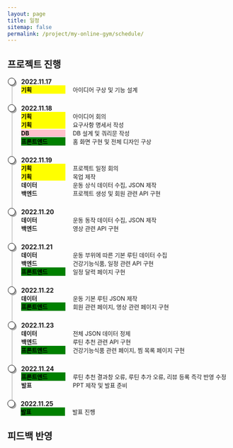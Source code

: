 ```yaml
---
layout: page
title: 일정
sitemap: false
permalink: /project/my-online-gym/schedule/
---
```

<head>
    <style>
        .container ul.inside {
            list-style: disc;
            font-size: 13px;
            margin: 0px;
            padding-left: 26px;
        }
        .container ul.list, li.list-item {
            list-style: none;
            padding: 0;
        }
        .container ul.list li.list-item {
            padding-bottom: 1.5rem;
            border-left: 1px solid #A6A6A6;
            position: relative;
            padding-left: 20px;
            margin-left: 10px;
        }
        .container ul.list li.list-item:last-child {
            border: 0px;
            padding-bottom: 0;
        }
        .container ul.list li.list-item:before {
            content: '';
            width: 15px;
            height: 15px;
            background: white;
            border: 1px solid #000000;
            box-shadow: 3px 3px 0px #A6A6A6;
            border-radius: 50%;
            position: absolute;
            left: -10px;
            top: 0px;
        }
        .container .time {
            font-weight: bolder;
        }
        .container .detail {
            font-size: 13px;
            margin: 0px;
        }
        .container .detail .type {
            display:inline-block;
            width: 100px;
            font-weight: bolder;
        }
        .container .detail .plan {
            background-color: yellow;
            color: black;
        }
        .container .detail .db {
            background-color: pink;
            color: black;
        }
        .container .detail .front {
            background-color: green;
            color: black;
        }
        .container .detail .person {
            font-style: italic;
        }
    </style>
</head>

## 프로젝트 진행
<div class="container">
    <ul class="list">
        <li class="list-item">
            <div class="time">2022.11.17</div>
            <div class="detail">
                <span class="type plan">기획</span>
                &emsp;아이디어 구상 및 기능 설계
            </div>
        </li>
        <li class="list-item">
            <div class="time">2022.11.18</div>
            <div class="detail">
                <span class="type plan">기획</span>
                &emsp;아이디어 회의
            </div>
            <div class="detail">
                <span class="type plan">기획</span>
                &emsp;요구사항 명세서 작성
            </div>
            <div class="detail">
                <span class="type db">DB</span>
                &emsp;DB 설계 및 쿼리문 작성
            </div>
            <div class="detail">
                <span class="type front">프론트엔드</span>
                &emsp;홈 화면 구현 및 전체 디자인 구상
            </div>
        </li>
        <li class="list-item">
            <div class="time">2022.11.19</div>
            <div class="detail">
                <span class="type plan">기획</span>
                &emsp;프로젝트 일정 회의
            </div>
            <div class="detail">
                <span class="type plan">기획</span>
                &emsp;목업 제작
            </div>
            <div class="detail">
                <span class="type data">데이터</span>
                &emsp;운동 상식 데이터 수집, JSON 제작
            </div>
            <div class="detail">
                <span class="type back">백엔드</span>
                &emsp;프로젝트 생성 및 회원 관련 API 구현
            </div>
        </li>
        <li class="list-item">
            <div class="time">2022.11.20</div>
            <div class="detail">
                <span class="type data">데이터</span>
                &emsp;운동 동작 데이터 수집, JSON 제작
            </div>
            <div class="detail">
                <span class="type back">백엔드</span>
                &emsp;영상 관련 API 구현
            </div>
        </li>
        <li class="list-item">
            <div class="time">2022.11.21</div>
            <div class="detail">
                <span class="type data">데이터</span>
                &emsp;운동 부위에 따른 기본 루틴 데이터 수집
            </div>
            <div class="detail">
                <span class="type back">백엔드</span>
                &emsp;건강기능식품, 일정 관련 API 구현
            </div>
            <div class="detail">
                <span class="type front">프론트엔드</span>
                &emsp;일정 달력 페이지 구현
            </div>
        </li>
        <li class="list-item">
            <div class="time">2022.11.22</div>
            <div class="detail">
                <span class="type data">데이터</span>
                &emsp;운동 기본 루틴 JSON 제작
            </div>
            <div class="detail">
                <span class="type front">프론트엔드</span>
                &emsp;회원 관련 페이지, 영상 관련 페이지 구현
            </div>
        </li>
        <li class="list-item">
            <div class="time">2022.11.23</div>
            <div class="detail">
                <span class="type data">데이터</span>
                &emsp;전체 JSON 데이터 정제
            </div>
            <div class="detail">
                <span class="type back">백엔드</span>
                &emsp;루틴 추천 관련 API 구현
            </div>
            <div class="detail">
                <span class="type front">프론트엔드</span>
                &emsp;건강기능식품 관련 페이지, 찜 목록 페이지 구현
            </div>
        </li>
        <li class="list-item">
            <div class="time">2022.11.24</div>
            <div class="detail">
                <span class="type front">프론트엔드</span>
                &emsp;루틴 추천 결과창 오류, 루틴 추가 오류, 리뷰 등록 즉각 반영 수정
            </div>
            <div class="detail">
                <span class="type presentation">발표</span>
                &emsp;PPT 제작 및 발표 준비
            </div>
        </li>
        <li class="list-item">
            <div class="time">2022.11.25</div>
            <div class="detail">
                <span class="type front">발표</span>
                &emsp;발표 진행
            </div>
        </li>
    </ul>
</div>

## 피드백 반영
